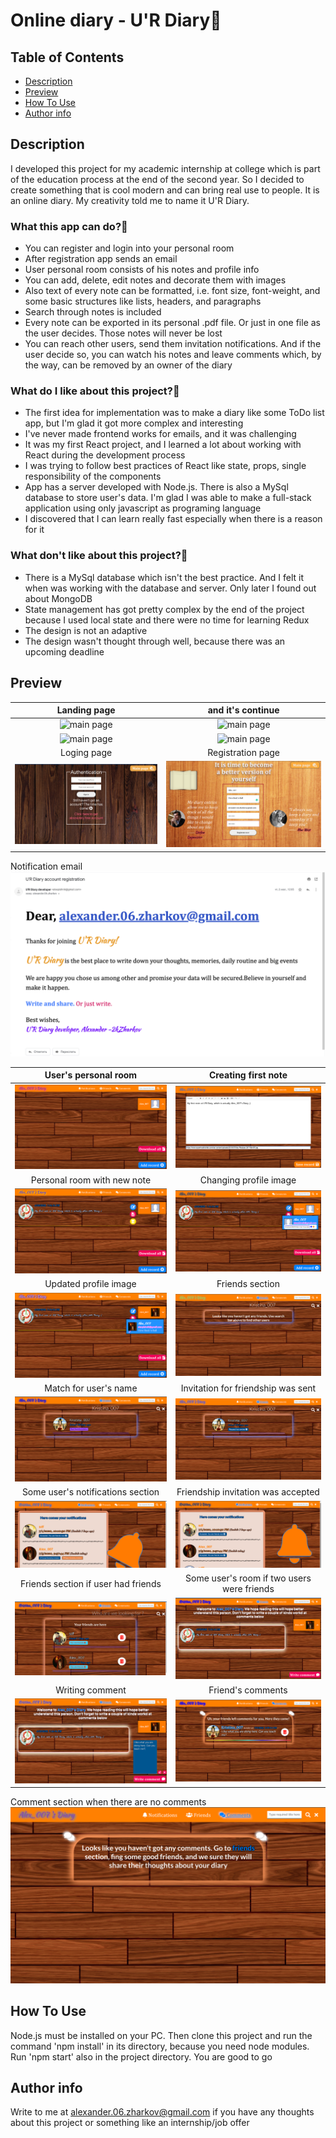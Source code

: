 # Online diary - U'R Diary📓

## Table of Contents
- [Description](#description)
- [Preview](#preview)
- [How To Use](#how-to-use)
- [Author info](#author-info)

## Description
I developed this project for my academic internship at college which is part of the education process
at the end of the second year. So I decided to create something that is cool modern and can bring real use to people.
It is an online diary. My creativity told me to name it U'R Diary.

### What this app can do?💪
- You can register and login into your personal room
- After registration app sends an email
- User personal room consists of his notes and profile info
- You can add, delete, edit notes and decorate them with images
- Also text of every note can be formatted, i.e. font size, font-weight, and some basic structures like
  lists, headers, and paragraphs
- Search through notes is included
- Every note can be exported in its personal .pdf file. Or just in one file as the user decides. Those notes will
  never be lost
- You can reach other users, send them invitation notifications. And if the user decide so, you can
  watch his notes and leave comments which, by the way, can be removed by an owner of the diary

### What do I like about this project?🤩
- The first idea for implementation was to make a diary like some ToDo list app, but I'm glad it got more complex
  and interesting
- I've never made frontend works for emails, and it was challenging
- It was my first React project, and I learned a lot about working with React during the development process
- I was trying to follow best practices of React like state, props, single responsibility of the components
- App has a server developed with Node.js. There is also a MySql database to store user's data. I'm glad I was
  able to make a full-stack application using only javascript as programing language
- I discovered that I can learn really fast especially when there is a reason for it



### What don't like about this project?🧐
- There is a MySql database which isn't the best practice. And I felt it when was working with the database and server. Only later I found out about MongoDB
- State management has got pretty complex by the end of the project because I used local state and there were
  no time for learning Redux
- The design is not an adaptive
- The design wasn't thought through well, because there was an upcoming deadline


## Preview
|                      Landing page|      and it's continue                 | 
| :-----------------------------------: | :-----------------------------------: |
| ![main page](client_side.orig/src/assets/screenshots/preview-1.png) | ![main page](client_side.orig/src/assets/screenshots/preview-2.png)|
| ![main page](client_side.orig/src/assets/screenshots/preview-3.png) | ![main page](client_side.orig/src/assets/screenshots/preview-4.png)|
|                      Loging page|      Registration page                | 
| ![main page](client_side.orig/src/assets/screenshots/Picture1.png) | ![main page](/client_side.orig/src/assets/screenshots/picture2.png)|
Notification email
![main page](client_side.orig/src/assets/screenshots/preview-5.png)

|                      User's personal room|      Creating first note                 | 
| :-----------------------------------: | :-----------------------------------: |
| ![main page](/client_side.orig/src/assets/screenshots/picture3.png) | ![main page](/client_side.orig/src/assets/screenshots/picture4.png)|
|                      Personal room with new note|      Changing profile image               | 
| ![main page](client_side.orig/src/assets/screenshots/picture5.png) | ![main page](client_side.orig/src/assets/screenshots/picture6.png)|
|                      Updated profile image|      Friends section              | 
| ![main page](client_side.orig/src/assets/screenshots/picture7.png) | ![main page](client_side.orig/src/assets/screenshots/picture8.png)|
|                      Match for user's name|      Invitation for friendship was sent              | 
| ![main page](client_side.orig/src/assets/screenshots/picture9.png) | ![main page](client_side.orig/src/assets/screenshots/picture10.png)|
|                      Some user's notifications section|     Friendship invitation was accepted              | 
| ![main page](client_side.orig/src/assets/screenshots/picture11.png) | ![main page](client_side.orig/src/assets/screenshots/picture12.png)|
|                      Friends section if user had friends|    Some user's room if two users were friends               | 
| ![main page](client_side.orig/src/assets/screenshots/picture13.png) | ![main page](client_side.orig/src/assets/screenshots/picture14.png)|
|                      Writing comment|     Friend's comments               | 
| ![main page](client_side.orig/src/assets/screenshots/picture15.png) | ![main page](client_side.orig/src/assets/screenshots/picture16.png)|
Comment section when there are no comments
![main page](client_side.orig/src/assets/screenshots/picture17.png)

## How To Use
Node.js must be installed on your PC.
Then clone this project and run the command 'npm install' in its directory, because you need node modules.
Run 'npm start' also in the project directory.
You are good to go

## Author info

Write to me at alexander.06.zharkov@gmail.com if you have any thoughts about this project or something like an internship/job offer
